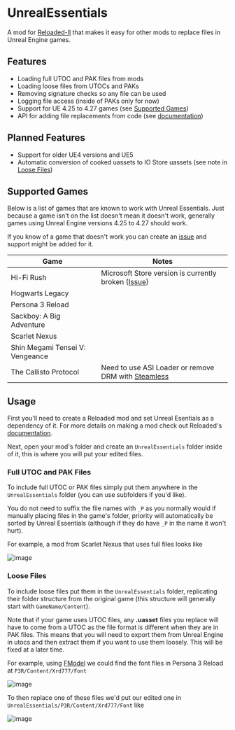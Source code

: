 # UnrealEssentials
A mod for [Reloaded-II](https://reloaded-project.github.io/Reloaded-II/) that makes it easy for other mods to replace files in Unreal Engine games.

## Features
- Loading full UTOC and PAK files from mods
- Loading loose files from UTOCs and PAKs
- Removing signature checks so any file can be used
- Logging file access (inside of PAKs only for now)
- Support for UE 4.25 to 4.27 games (see [Supported Games](#supported-games))
- API for adding file replacements from code (see [documentation](/UnrealEssentials.Interfaces/README.md))

## Planned Features
- Support for older UE4 versions and UE5
- Automatic conversion of cooked uassets to IO Store uassets (see note in [Loose Files](#loose-files))

## Supported Games
Below is a list of games that are known to work with Unreal Essentials. Just because a game isn't on the list doesn't mean it doesn't work, generally games using Unreal Engine versions 4.25 to 4.27 should work.

If you know of a game that doesn't work you can create an [issue](https://github.com/AnimatedSwine37/UnrealEssentials/issues) and support might be added for it.

| Game       | Notes      |
|------------|------------|
| Hi-Fi Rush       | Microsoft Store version is currently broken ([Issue](https://github.com/AnimatedSwine37/UnrealEssentials/issues/13)) |
| Hogwarts Legacy  |
| Persona 3 Reload |
| Sackboy: A Big Adventure |
| Scarlet Nexus |
| Shin Megami Tensei V: Vengeance |
| The Callisto Protocol | Need to use ASI Loader or remove DRM with [Steamless](https://github.com/atom0s/Steamless/) |

## Usage
First you'll need to create a Reloaded mod and set Unreal Esentials as a dependency of it. For more details on making a mod check out Reloaded's [documentation](https://reloaded-project.github.io/Reloaded-II/CreatingMods/).

Next, open your mod's folder and create an `UnrealEssentials` folder inside of it, this is where you will put your edited files. 

### Full UTOC and PAK Files
To include full UTOC or PAK files simply put them anywhere in the `UnrealEssentials` folder (you can use subfolders if you'd like). 

You do not need to suffix the file names with `_P` as you normally would if manually placing files in the game's folder, priority will automatically be sorted by Unreal Essentials (although if they do have `_P` in the name it won't hurt).

For example, a mod from Scarlet Nexus that uses full files looks like

![image](https://github.com/AnimatedSwine37/UnrealEssentials/assets/24914353/54d8bb20-c2d1-4f91-a653-9ca2bb59c6c7)

### Loose Files
To include loose files put them in the `UnrealEssentials` folder, replicating their folder structure from the original game (this structure will generally start with `GameName/Content`).

Note that if your game uses UTOC files, any **.uasset** files you replace will have to come from a UTOC as the file format is different when they are in PAK files. This means that you will need to export them from Unreal Engine in utocs and then extract them if you want to use them loosely. This will be fixed at a later time.

For example, using [FModel](https://github.com/4sval/FModel) we could find the font files in Persona 3 Reload at `P3R/Content/Xrd777/Font`

![image](https://github.com/AnimatedSwine37/UnrealEssentials/assets/24914353/53544a0d-b41c-4aff-afa5-4aa621f462ba)

To then replace one of these files we'd put our edited one in `UnrealEssentials/P3R/Content/Xrd777/Font` like

![image](https://github.com/AnimatedSwine37/UnrealEssentials/assets/24914353/3c25cb0f-c44d-4304-90fa-e71457eb6b45)
